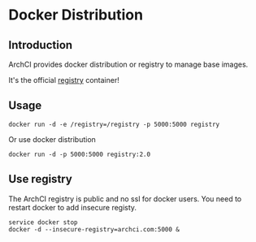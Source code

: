 # Docker Distribution

## Introduction

ArchCI provides docker distribution or registry to manage base images.

It's the official [registry](https://github.com/docker/registry) container!

## Usage

```
docker run -d -e /registry=/registry -p 5000:5000 registry
```

Or use docker distribution

```
docker run -d -p 5000:5000 registry:2.0
```

## Use registry

The ArchCI registry is public and no ssl for docker users. You need to restart docker to add insecure registy.

```
service docker stop
docker -d --insecure-registry=archci.com:5000 &
```